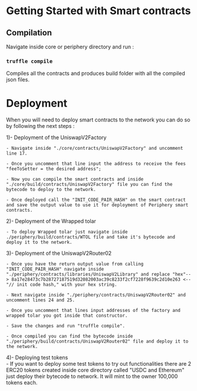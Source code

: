 # Getting Started with Smart contracts

## Compilation

Navigate inside core or periphery directory and run :

### `truffle compile`

Compiles all the contracts and produces build folder with all the compiled json files.


# Deployment

When you will need to deploy smart contracts to the network you can do so by following the next steps :

1)- Deployment of the UniswapV2Factory

    - Navigate inside "./core/contracts/UniswapV2Factory" and uncomment line 17.

    - Once you uncomment that line input the address to receive the fees "feeToSetter = the desired address";

    - Now you can compile the smart contracts and inside "./core/build/contracts/UniswapV2Factory" file you can find the bytecode to deploy to the network.

    - Once deployed call the "INIT_CODE_PAIR_HASH" on the smart contract and save the output value to use it for deployment of Periphery smart contracts.

2)- Deployment of the Wrapped tolar

    - To deploy Wrapped tolar just navigate inside ./periphery/build/contracts/WTOL file and take it's bytecode and deploy it to the network.

3)- Deployment of the UniswapV2Router02 

    - Once you have the return output value from calling "INIT_CODE_PAIR_HASH" navigate inside "./periphery/contracts/libraries/UniswapV2Library" and replace "hex"--> 8a17e28473c7b28727187519d32082003ac39c8233f2cf7228f9639c2d10e263 <-- "// init code hash," with your hex string.

    - Next navigate inside "./periphery/contracts/UniswapV2Router02" and uncomment lines 24 and 25.

    - Once you uncomment that lines input addresses of the factory and wrapped tolar you got inside that constructor.

    - Save the changes and run "truffle compile".

    - Once compiled you can find the bytecode inside "./periphery/build/contracts/UniswapV2Router02" file and deploy it to the network.

4)- Deploying test tokens\
    - If you want to deploy some test tokens to try out functionalities there are 2 ERC20 tokens created inside core directory called "USDC and Ethereum" just deploy their bytecode to network. It will mint to the owner 100,000 tokens each.
